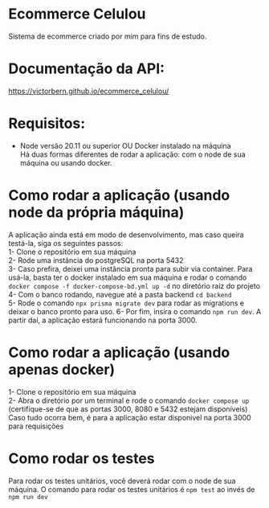 ﻿# Ecommerce Celulou
Sistema de ecommerce criado por mim para fins de estudo.

# Documentação da API:
https://victorbern.github.io/ecommerce_celulou/

# Requisitos:
- Node versão 20.11 ou superior OU Docker instalado na máquina  
Há duas formas diferentes de rodar a aplicação: com o node de sua máquina ou usando docker.  

# Como rodar a aplicação (usando node da própria máquina)
A aplicação ainda está em modo de desenvolvimento, mas caso queira testá-la, siga os seguintes passos:  
1- Clone o repositório em sua máquina  
2- Rode uma instância do postgreSQL na porta 5432  
3- Caso prefira, deixei uma instância pronta para subir via container. Para usá-la, basta ter o docker instalado em sua máquina e rodar o comando ```docker compose -f docker-compose-bd.yml up -d``` no diretório raiz do projeto  
4- Com o banco rodando, navegue até a pasta backend ```cd backend```  
5- Rode o comando ```npx prisma migrate dev``` para rodar as migrations e deixar o banco pronto para uso.
6- Por fim, insira o comando ```npm run dev```.
A partir daí, a aplicação estará funcionando na porta 3000.  

# Como rodar a aplicação (usando apenas docker)  
1- Clone o repositório em sua máquina  
2- Abra o diretório por um terminal e rode o comando ```docker compose up``` (certifique-se de que as portas 3000, 8080 e 5432 estejam disponíveis)  
Caso tudo ocorra bem, é para a aplicação estar disponivel na porta 3000 para requisições  

# Como rodar os testes
Para rodar os testes unitários, você deverá rodar com o node de sua máquina. O comando para rodar os testes unitários é ```npm test``` ao invés de ```npm run dev``` 
